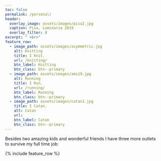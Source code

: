 ```yaml
---
toc: false
permalink: /personal/
header:
  overlay_image: assets/images/pisa2.jpg
  caption: Pisa, Luminaria 2019
  overlay_filter: 0
excerpt: " <br>"
feature_row:
  - image_path: assets/images/asymmetric.jpg
    alt: Knitting
    title: I Knit.
    url: /knitting/
    btn_label: Knitting
    btn_class: btn--primary
  - image_path: assets/images/ams19.jpg
    alt: Running
    title: I Run.
    url: /running/
    btn_label: Running
    btn_class: btn--primary
  - image_path: assets/images/catan1.jpg
    title: I Catan.
    alt: Catan
    url: 
    btn_label: Catan
    btn_class: btn--primary
---
```


Besides two amazing kids and wonderful friends I have three more outlets to survive my full time job:
<div class="grid__wrapper">
  <!-- <h2 id="highlights">Highlights</h2> -->
 {% include feature_row %}
 </div>
